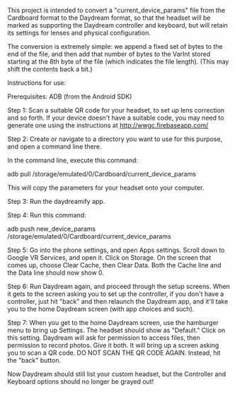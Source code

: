 This project is intended to convert a "current_device_params" file
from the Cardboard format to the Daydream format, so that the headset
will be marked as supporting the Daydream controller and keyboard,
but will retain its settings for lenses and physical configuration.

The conversion is extremely simple: we append a fixed set of bytes to
the end of the file, and then add that number of bytes to the VarInt 
stored starting at the 8th byte of the file (which indicates the file length).
(This may shift the contents back a bit.)

Instructions for use:

Prerequisites:
ADB (from the Android SDK)

Step 1: 
Scan a suitable QR code for your headset, to set up lens correction
and so forth. If your device doesn't have a suitable code, you
may need to generate one using the instructions at
http://wwgc.firebaseapp.com/


Step 2:
Create or navigate to a directory you want to use for this purpose,
and open a command line there.

In the command line, execute this command:

adb pull /storage/emulated/0/Cardboard/current_device_params

This will copy the parameters for your headset onto your computer.

Step 3:
Run the daydreamify app.

Step 4:
Run this command:

adb push new_device_params /storage/emulated/0/Cardboard/current_device_params

Step 5:
Go into the phone settings, and open Apps settings.
Scroll down to Google VR Services, and open it.
Click on Storage.
On the screen that comes up, choose Clear Cache, then Clear Data.
Both the Cache line and the Data line should now show 0.

Step 6:
Run Daydream again, and proceed through the setup screens. When it gets
to the screen asking you to set up the controller, if you don't have a
controller, just hit "back" and then relaunch the Daydream app, and
it'll take you to the home Daydream screen (with app choices and such).

Step 7:
When you get to the home Daydream screen, use the hamburger menu to
bring up Settings. The headset should show as "Default."
Click on this setting. Daydream will ask for permission to access files,
then permission to record photos. Give it both. It will bring up a screen
asking you to scan a QR code.  DO NOT SCAN THE QR CODE AGAIN.
Instead, hit the "back" button.

Now Daydream should still list your custom headset, but the 
Controller and Keyboard options should no longer be grayed out!

